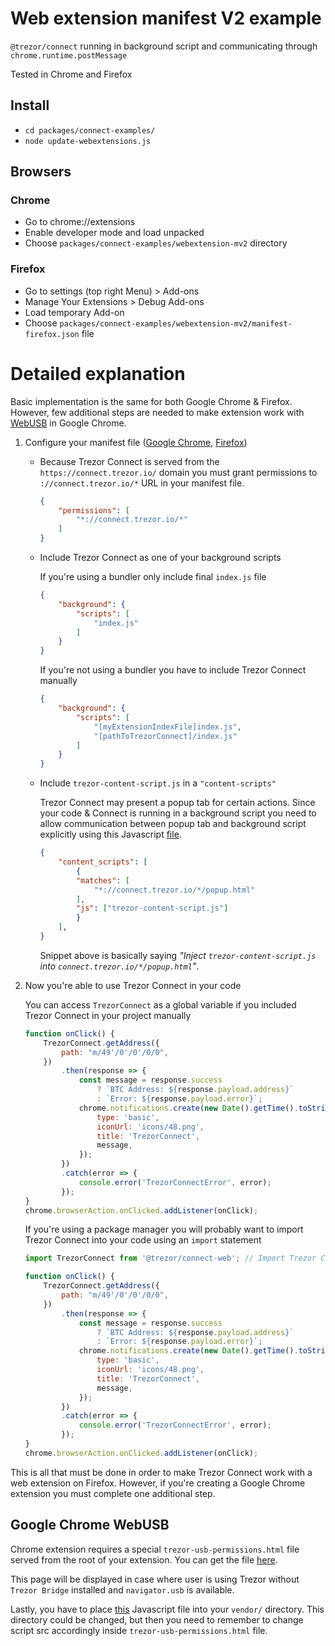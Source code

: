 # Web extension manifest V2 example

`@trezor/connect` running in background script and communicating through `chrome.runtime.postMessage`

Tested in Chrome and Firefox

## Install

-   `cd packages/connect-examples/`
-   `node update-webextensions.js`

## Browsers

### Chrome

-   Go to chrome://extensions
-   Enable developer mode and load unpacked
-   Choose `packages/connect-examples/webextension-mv2` directory

### Firefox

-   Go to settings (top right Menu) > Add-ons
-   Manage Your Extensions > Debug Add-ons
-   Load temporary Add-on
-   Choose `packages/connect-examples/webextension-mv2/manifest-firefox.json` file

# Detailed explanation

Basic implementation is the same for both Google Chrome & Firefox. However, few additional steps are needed to make extension work with [WebUSB](https://wicg.github.io/webusb/) in Google Chrome.

1. Configure your manifest file ([Google Chrome](https://github.com/trezor/trezor-suite/blob/develop/packages/connect-examples/webextension/manifest.json), [Firefox](https://github.com/trezor/trezor-suite/blob/develop/packages/connect-examples/webextension/manifest-firefox.json))

    - Because Trezor Connect is served from the `https://connect.trezor.io/` domain you must grant permissions to `://connect.trezor.io/*` URL in your manifest file.

        ```JSON
        {
            "permissions": [
                "*://connect.trezor.io/*"
            ]
        }
        ```

    - Include Trezor Connect as one of your background scripts

        If you're using a bundler only include final `index.js` file

        ```JSON
        {
            "background": {
                "scripts": [
                    "index.js"
                ]
            }
        }
        ```

        If you're not using a bundler you have to include Trezor Connect manually

        ```JSON
        {
            "background": {
                "scripts": [
                    "[myExtensionIndexFile]index.js",
                    "[pathToTrezorConnect]/index.js"
                ]
            }
        }
        ```

    - Include `trezor-content-script.js` in a `"content-scripts"`

        Trezor Connect may present a popup tab for certain actions. Since your code & Connect is running in a background script you need to allow communication between popup tab and background script explicitly using this Javascript [file](https://github.com/trezor/trezor-suite/blob/develop/packages/connect-web/src/webextension/trezor-content-script.js).

        ```JSON
        {
            "content_scripts": [
                {
                "matches": [
                    "*://connect.trezor.io/*/popup.html"
                ],
                "js": ["trezor-content-script.js"]
                }
            ],
        }
        ```

        Snippet above is basically saying _"Inject `trezor-content-script.js` into `connect.trezor.io/*/popup.html`"_.

2. Now you're able to use Trezor Connect in your code

    You can access `TrezorConnect` as a global variable if you included Trezor Connect in your project manually

    ```javascript
    function onClick() {
        TrezorConnect.getAddress({
            path: "m/49'/0'/0'/0/0",
        })
            .then(response => {
                const message = response.success
                    ? `BTC Address: ${response.payload.address}`
                    : `Error: ${response.payload.error}`;
                chrome.notifications.create(new Date().getTime().toString(), {
                    type: 'basic',
                    iconUrl: 'icons/48.png',
                    title: 'TrezorConnect',
                    message,
                });
            })
            .catch(error => {
                console.error('TrezorConnectError', error);
            });
    }
    chrome.browserAction.onClicked.addListener(onClick);
    ```

    If you're using a package manager you will probably want to import Trezor Connect into your code using an `import` statement

    ```javascript
    import TrezorConnect from '@trezor/connect-web'; // Import Trezor Connect

    function onClick() {
        TrezorConnect.getAddress({
            path: "m/49'/0'/0'/0/0",
        })
            .then(response => {
                const message = response.success
                    ? `BTC Address: ${response.payload.address}`
                    : `Error: ${response.payload.error}`;
                chrome.notifications.create(new Date().getTime().toString(), {
                    type: 'basic',
                    iconUrl: 'icons/48.png',
                    title: 'TrezorConnect',
                    message,
                });
            })
            .catch(error => {
                console.error('TrezorConnectError', error);
            });
    }
    chrome.browserAction.onClicked.addListener(onClick);
    ```

This is all that must be done in order to make Trezor Connect work with a web extension on Firefox.
However, if you're creating a Google Chrome extension you must complete one additional step.

## Google Chrome WebUSB

Chrome extension requires a special `trezor-usb-permissions.html` file served from the root of your extension. You can get the file [here](https://github.com/trezor/trezor-suite/blob/develop/packages/connect-web/src/webextension/trezor-usb-permissions.html).

This page will be displayed in case where user is using Trezor without `Trezor Bridge` installed and `navigator.usb` is available.

Lastly, you have to place [this](https://github.com/trezor/trezor-suite/blob/develop/packages/connect-web/src/webextension/trezor-usb-permissions.js) Javascript file into your `vendor/` directory. This directory could be changed, but then you need to remember to change script src accordingly inside `trezor-usb-permissions.html` file.
